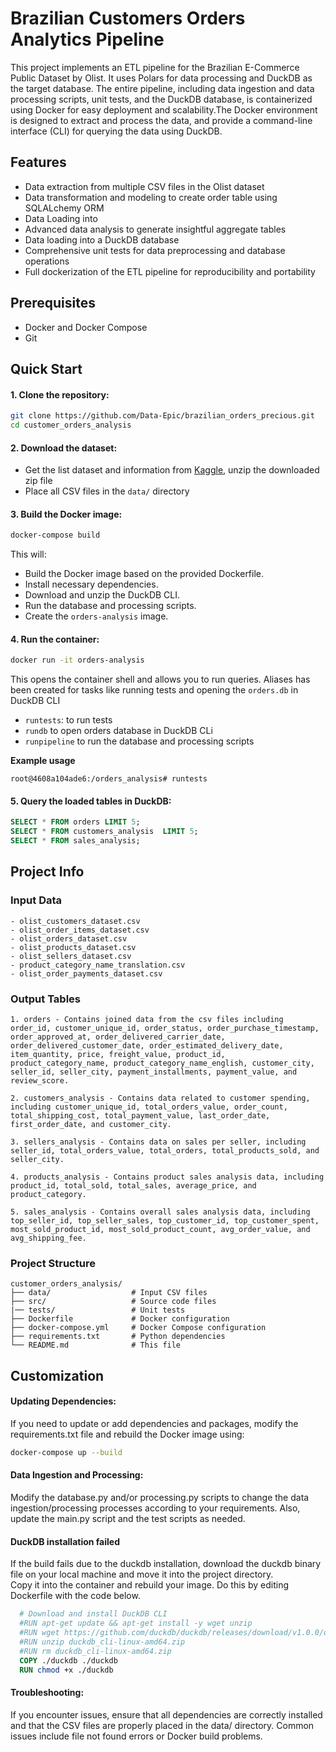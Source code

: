 # Brazilian Customers Orders Analytics Pipeline

This project implements an ETL pipeline for the Brazilian E-Commerce Public Dataset by Olist. It uses Polars for data processing and DuckDB as the target database. The entire pipeline, including data ingestion and data processing scripts, unit tests, and the DuckDB database, is containerized using Docker for easy deployment and scalability.The Docker environment is designed to extract and process the data, and provide a command-line interface (CLI) for querying the data using DuckDB.

## Features

- Data extraction from multiple CSV files in the Olist dataset
- Data transformation and modeling to create order table using SQLALchemy ORM
- Data Loading into 
- Advanced data analysis to generate insightful aggregate tables
- Data loading into a DuckDB database
- Comprehensive unit tests for data preprocessing and database operations
- Full dockerization of the ETL pipeline for reproducibility and portability

## Prerequisites

- Docker and Docker Compose
- Git

## Quick Start

#### 1. Clone the repository:
```bash
git clone https://github.com/Data-Epic/brazilian_orders_precious.git
cd customer_orders_analysis
```

#### 2. Download the dataset:
- Get the list dataset and information from [Kaggle](https://www.kaggle.com/datasets/olistbr/brazilian-ecommerce), unzip the downloaded zip file
- Place all CSV files in the `data/` directory

#### 3. Build the Docker image:
```bash
docker-compose build
```

This will:
- Build the Docker image based on the provided Dockerfile.
- Install necessary dependencies.
- Download and unzip the DuckDB CLI.
- Run the database and processing scripts.
- Create the `orders-analysis` image.

#### 4. Run the container:
```bash
docker run -it orders-analysis
```
This opens the container shell and allows you to run queries. 
Aliases has been created for tasks like running tests and opening the `orders.db` in DuckDB CLI
- `runtests`: to run tests
- `rundb` to open orders database in DuckDB CLi
- `runpipeline` to run the database and processing scripts

**Example usage**
```
root@4608a104ade6:/orders_analysis# runtests
```

#### 5. Query the loaded tables in DuckDB:
```sql
SELECT * FROM orders LIMIT 5;
SELECT * FROM customers_analysis  LIMIT 5;
SELECT * FROM sales_analysis;
```

## Project Info

### Input Data
```
- olist_customers_dataset.csv
- olist_order_items_dataset.csv
- olist_orders_dataset.csv
- olist_products_dataset.csv
- olist_sellers_dataset.csv
- product_category_name_translation.csv
- olist_order_payments_dataset.csv
```

### Output Tables
```
1. orders - Contains joined data from the csv files including order_id, customer_unique_id, order_status, order_purchase_timestamp, order_approved_at, order_delivered_carrier_date, order_delivered_customer_date, order_estimated_delivery_date, item_quantity, price, freight_value, product_id, product_category_name, product_category_name_english, customer_city, seller_id, seller_city, payment_installments, payment_value, and review_score.

2. customers_analysis - Contains data related to customer spending, including customer_unique_id, total_orders_value, order_count, total_shipping_cost, total_payment_value, last_order_date, first_order_date, and customer_city.

3. sellers_analysis - Contains data on sales per seller, including seller_id, total_orders_value, total_orders, total_products_sold, and seller_city.

4. products_analysis - Contains product sales analysis data, including product_id, total_sold, total_sales, average_price, and product_category.

5. sales_analysis - Contains overall sales analysis data, including top_seller_id, top_seller_sales, top_customer_id, top_customer_spent, most_sold_product_id, most_sold_product_count, avg_order_value, and avg_shipping_fee.
```

### Project Structure
```
customer_orders_analysis/
├── data/                  # Input CSV files
├── src/                   # Source code files
|── tests/                 # Unit tests
├── Dockerfile             # Docker configuration
├── docker-compose.yml     # Docker Compose configuration
├── requirements.txt       # Python dependencies
└── README.md              # This file
```

## Customization

#### Updating Dependencies:

If you need to update or add dependencies and packages, modify the requirements.txt file and rebuild the Docker image using: 
``` bash
docker-compose up --build
```

#### Data Ingestion and Processing:

Modify the database.py and/or processing.py scripts to change the data ingestion/processing processes according to your requirements. Also, update the main.py script and the test scripts as needed.

#### DuckDB installation failed

If the build fails due to the duckdb installation, download the duckdb binary file on your local machine and move it into the 
project directory. <br>
Copy it into the container and rebuild your image. Do this by editing Dockerfile with the code below.
```Dockerfile
  # Download and install DuckDB CLI
  #RUN apt-get update && apt-get install -y wget unzip
  #RUN wget https://github.com/duckdb/duckdb/releases/download/v1.0.0/duckdb_cli-linux-amd64.zip
  #RUN unzip duckdb_cli-linux-amd64.zip
  #RUN rm duckdb_cli-linux-amd64.zip
  COPY ./duckdb ./duckdb
  RUN chmod +x ./duckdb
```

#### Troubleshooting:

If you encounter issues, ensure that all dependencies are correctly installed and that the CSV files are properly placed in the data/ directory. Common issues include file not found errors or Docker build problems.



